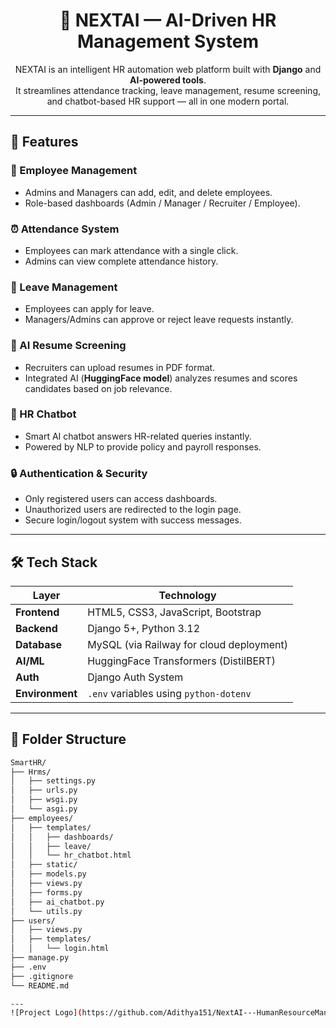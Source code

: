 <h1 align="center">🤖 NEXTAI — AI-Driven HR Management System</h1>

<p align="center">
  NEXTAI is an intelligent HR automation web platform built with <b>Django</b> and <b>AI-powered tools</b>.<br>
  It streamlines attendance tracking, leave management, resume screening, and chatbot-based HR support — all in one modern portal.
</p>

---

## 🚀 Features

### 👥 Employee Management
- Admins and Managers can add, edit, and delete employees.  
- Role-based dashboards (Admin / Manager / Recruiter / Employee).

### ⏰ Attendance System
- Employees can mark attendance with a single click.  
- Admins can view complete attendance history.

### 📝 Leave Management
- Employees can apply for leave.  
- Managers/Admins can approve or reject leave requests instantly.

### 🤖 AI Resume Screening
- Recruiters can upload resumes in PDF format.  
- Integrated AI (<b>HuggingFace model</b>) analyzes resumes and scores candidates based on job relevance.

### 💬 HR Chatbot
- Smart AI chatbot answers HR-related queries instantly.  
- Powered by NLP to provide policy and payroll responses.

### 🔒 Authentication & Security
- Only registered users can access dashboards.  
- Unauthorized users are redirected to the login page.  
- Secure login/logout system with success messages.

---

## 🛠️ Tech Stack

| **Layer**        | **Technology**                              |
| ----------------- | ------------------------------------------- |
| **Frontend**      | HTML5, CSS3, JavaScript, Bootstrap          |
| **Backend**       | Django 5+, Python 3.12                      |
| **Database**      | MySQL (via Railway for cloud deployment)    |
| **AI/ML**         | HuggingFace Transformers (DistilBERT)       |
| **Auth**          | Django Auth System                          |
| **Environment**   | `.env` variables using `python-dotenv`      |

---

## 📂 Folder Structure

```bash
SmartHR/
├── Hrms/
│   ├── settings.py
│   ├── urls.py
│   ├── wsgi.py
│   └── asgi.py
├── employees/
│   ├── templates/
│   │   ├── dashboards/
│   │   ├── leave/
│   │   └── hr_chatbot.html
│   ├── static/
│   ├── models.py
│   ├── views.py
│   ├── forms.py
│   ├── ai_chatbot.py
│   └── utils.py
├── users/
│   ├── views.py
│   ├── templates/
│   │   └── login.html
├── manage.py
├── .env
├── .gitignore
└── README.md

---
![Project Logo](https://github.com/Adithya151/NextAI---HumanResourceManagementSystem/blob/main/Screenshot%202025-10-16%20231406.png)
